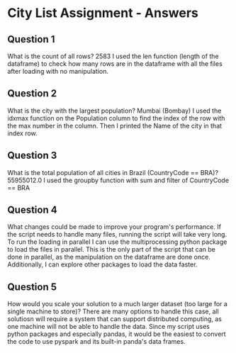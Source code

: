 <h1>City List Assignment - Answers</h1>

<h2>Question 1</h2>
What is the count of all rows?   
2583   
I used the len function (length of the dataframe) to check how many rows are in the dataframe with all the files after loading with no manipulation.

<h2>Question 2</h2>
What is the city with the largest population?  
Mumbai (Bombay)  
I used the idxmax function on the Population column to find the index of the row with the max number in the column. Then I printed the Name of the city in that index row.

<h2>Question 3</h2>
What is the total population of all cities in Brazil (CountryCode == BRA)?  
55955012.0  
I used the groupby function with sum and filter of CountryCode == BRA

<h2>Question 4</h2>
What changes could be made to improve your program's performance.  
If the script needs to handle many files, running the script will take very long. To run the loading in parallel I can use the multiprocessing python package to load the files in parallel.  
This is the only part of the script that can be done in parallel, as the manipulation on the dataframe are done once.  
Additionally, I can explore other packages to load the data faster.

<h2>Question 5</h2>
How would you scale your solution to a much larger dataset (too large for a single machine to store)?  
There are many options to handle this case, all solutiosn will require a system that can support distributed computing, as one machine will not be able to handle the data.  
Since my script uses python packages and especially pandas, it would be the easiest to convert the code to use pyspark and its built-in panda's data frames.
